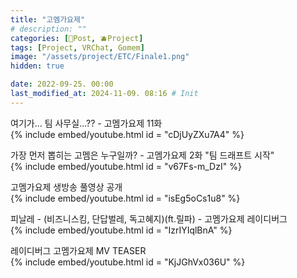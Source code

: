 ```yaml
---
title: "고멤가요제"
# description: ""
categories: [📀Post, 🫐Project]
tags: [Project, VRChat, Gomem]
image: "/assets/project/ETC/Finale1.png"
hidden: true

date: 2022-09-25. 00:00
last_modified_at: 2024-11-09. 08:16 # Init
---
```


여기가... 팀 사무실...?? - 고멤가요제 11화  
{% include embed/youtube.html id = "cDjUyZXu7A4" %}

가장 먼저 뽑히는 고멤은 누구일까? - 고멤가요제 2화 "팀 드래프트 시작"  
{% include embed/youtube.html id = "v67Fs-m_DzI" %}

고멤가요제 생방송 풀영상 공개  
{% include embed/youtube.html id = "isEg5oCs1u8" %}

피날레 - (비즈니스킴, 단답벌레, 독고혜지)(ft.릴파) - 고멤가요제 레이디버그  
{% include embed/youtube.html id = "IzrIYIqlBnA" %}

레이디버그 고멤가요제 MV TEASER  
{% include embed/youtube.html id = "KjJGhVx036U" %}
